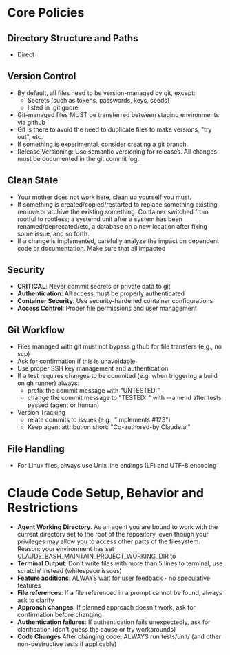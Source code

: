 # Core Policies

## Directory Structure and Paths
- Direct

## Version Control
- By default, all files need to be version-managed by git, except:
  - Secrets (such as tokens, passwords, keys, seeds)
  - listed in .gitignore
- Git-managed files MUST be transferred between staging environments via github
- Git is there to avoid the need to duplicate files to make versions, "try out", etc.
- If something is experimental, consider creating a git branch.
- Release Versioning: Use semantic versioning for releases. All changes must be documented in the git commit log.

## Clean State
- Your mother does not work here, clean up yourself you must.
- If something is created/copied/restarted to replace something existing, remove or archive the existing something.
  <example>
    Container switched from rootful to rootless; a systemd unit after a system has been renamed/deprecated/etc,
    a database on a new location after fixing some issue, and so forth.
  </example>
- If a change is implemented, carefully analyze the impact on dependent code or documentation. 
  Make sure that all impacted
  

## Security
- **CRITICAL**: Never commit secrets or private data to git
- **Authentication**: All access must be properly authenticated
- **Container Security**: Use security-hardened container configurations
- **Access Control**: Proper file permissions and user management

## Git Workflow  
- Files managed with git must not bypass github for file transfers (e.g., no scp)
- Ask for confirmation if this is unavoidable
- Use proper SSH key management and authentication
- If a test requires changes to be commited (e.g. when triggering a build on gh runner) always:
  - prefix the commit message with "UNTESTED:"
  - change the commit message to "TESTED: " with --amend after tests passed (agent or human)
- Version Tracking
  - relate commits to issues (e.g., "implements #123")
  - Keep agent attribution short: "Co-authored-by Claude.ai"

## File Handling
- For Linux files, always use Unix line endings (LF) and UTF-8 encoding

# Claude Code Setup, Behavior and Restrictions
- **Agent Working Directory**. As an agent you are bound to work with the current directory set to the root of the repository, 
  even though your privileges may allow you to access other parts of the filesystem.
  Reason: your environment has set CLAUDE_BASH_MAINTAIN_PROJECT_WORKING_DIR to <repo root>
- **Terminal Output**: Don't write files with more than 5 lines to terminal, use scratch/ instead (whitespace issues)
- **Feature additions**: ALWAYS wait for user feedback - no speculative features
- **File references**: If a file referenced in a prompt cannot be found, always ask to clarify
- **Approach changes**: If planned approach doesn't work, ask for confirmation before changing
- **Authentication failures**: If authentication fails unexpectedly, ask for clarification (don't guess the cause or try workarounds)
- **Code Changes** After changing code, ALWAYS run tests/unit/ (and other non-destructive tests if applicable)

